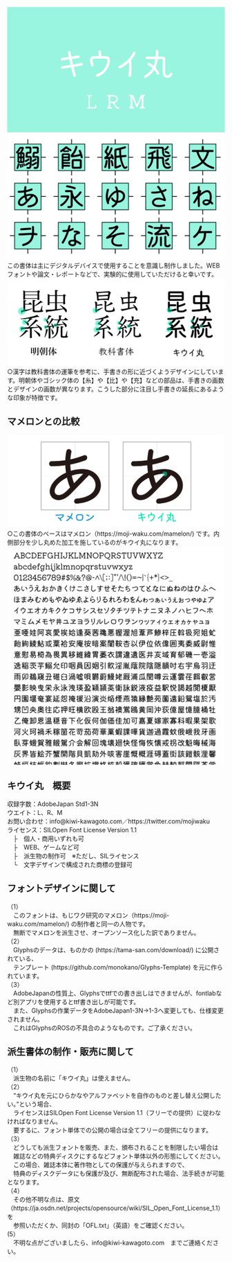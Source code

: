 
<img src="https://raw.githubusercontent.com/Kiwi-KawagotoKajiru/Kiwi-Maru/master/documentation/kiwi01.png">
<img src="https://raw.githubusercontent.com/Kiwi-KawagotoKajiru/Kiwi-Maru/master/documentation/kiwi02.png">
　この書体は主にデジタルデバイスで使用することを意識し制作しました。WEBフォントや論文・レポートなどで、実験的に使用していただけると幸いです。<br>
<img src="https://raw.githubusercontent.com/Kiwi-KawagotoKajiru/Kiwi-Maru/master/documentation/kiwi03.png"> 
 ○漢字は教科書体の運筆を参考に、手書きの形に近づくようデザインにしています。明朝体やゴシック体の【糸】や【比】や【充】などの部品は、手書きの画数とデザインの画数が異なります。こうした部分に注目し手書きの延長にあるような印象が特徴です。<br>
 <h2>マメロンとの比較</h2>
 <img src="https://raw.githubusercontent.com/Kiwi-KawagotoKajiru/Kiwi-Maru/master/documentation/kiwi04.png">
  ○この書体のベースはマメロン（https://moji-waku.com/mamelon/) です。内側部分を少し丸めた加工を施しているのがキウイ丸になります。<br>
  <img src="https://raw.githubusercontent.com/Kiwi-KawagotoKajiru/Kiwi-Maru/master/documentation/kiwi05.png"> 
<h2>キウイ丸　概要</h2>
収録字数：AdobeJapan Std1-3N<br>
ウエイト：L、R、M<br>
お問い合わせ：info@kiwi-kawagoto.com／https://twitter.com/mojiwaku<br>
ライセンス：SILOpen Font License Version 1.1<br>
　├　個人・商用いずれも可<br>
　├　WEB、ゲームなど可<br>
　├　派生物の制作可　※ただし、SILライセンス<br>
　└　文字デザインで構成された商標の登録可<br>

<h2>フォントデザインに関して</h2>
（1）<br>
　このフォントは、もじワク研究のマメロン（https://moji-waku.com/mamelon/) の制作者と同一の人物です。<br>
　無断でマメロンを派生させ、オープンソース化した訳でありません。<br>
（2）<br>
　Glyphsのデータは、ものかの (https://tama-san.com/download/) に公開されている、<br>
　テンプレート (https://github.com/monokano/Glyphs-Template) を元に作られています。<br>
（3）<br>
　AdobeJapanの性質上、Glyphsでttfでの書き出しはできませんが、fontlabなど別アプリを使用するとttf書き出しが可能です。<br>
 　また、Glyphsの作業データをAdobeJapan1-3N→1-3へ変更しても、仕様変更されません。<br>
 　これはGlyphsのROSの不具合のようなものです。ご了承ください。<br>

<h2>派生書体の制作・販売に関して</h2>
（1）<br>
 　派生物の名前に「キウイ丸」は使えません。<br>
（2）<br>
 　“キウイ丸を元にひらかなやアルファベットを自作のものと差し替え公開したい。”という場合、<br>
 　ライセンスはSILOpen Font License Version 1.1（フリーでの提供）に従わなければなりません。<br>
 　要するに、フォント単体での公開の場合は全てフリーの提供になります。<br>
（3）<br>
 　どうしても派生フォントを販売、また、頒布されることを制限したい場合は<br>
 　雑誌などの特典ディスクにするなどフォント単体以外の形態にしてください。<br>
 　この場合、雑誌本体に著作物としての保護が与えられますので、<br>
 　特典のディスクデータにも保護が及び、無断配布された場合、法手続きが可能となります。<br>
（4）<br>
　その他不明な点は、原文（https://ja.osdn.net/projects/opensource/wiki/SIL_Open_Font_License_1.1） を<br>
　参照いただくか、同封の「OFL.txt」（英語）をご確認ください。<br>
 (5）<br>
 　不明な点がございましたら、info@kiwi-kawagoto.com　までご連絡ください。
 
 
 
 <h2></h2>
	
